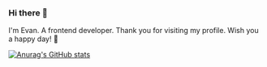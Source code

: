 ### Hi there 👋
I'm Evan. A frontend developer. Thank you for visiting my profile. Wish you a happy day! 👏  

[![Anurag's GitHub stats](https://github-readme-stats.vercel.app/api?username=evankwolf)](https://github.com/anuraghazra/github-readme-stats)
<!--
**evankwolf/evankwolf** is a ✨ _special_ ✨ repository because its `README.md` (this file) appears on your GitHub profile.

Here are some ideas to get you started:

- 🔭 I’m currently working on ...
- 🌱 I’m currently learning ...
- 👯 I’m looking to collaborate on ...
- 🤔 I’m looking for help with ...
- 💬 Ask me about ...
- 📫 How to reach me: ...
- 😄 Pronouns: ...
- ⚡ Fun fact: ...
-->
